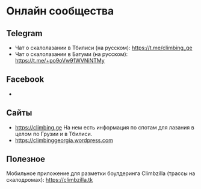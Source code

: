 # Онлайн сообщества
## Telegram
- Чат о скалолазании в Тбилиси (на русском): https://t.me/climbing_ge
- Чат о скалолазании в Батуми (на русском): https://t.me/+po9oVw91WVNiNTMy

## Facebook
 - 

## Сайты
- https://climbing.ge На нем есть информация по спотам для лазания в целом по Грузии и в Тбилиси. 
- https://climbinggeorgia.wordpress.com

## Полезное
Мобильное приложение для разметки боулдеринга Climbzilla (трассы на скалодромах): https://climbzilla.tk
